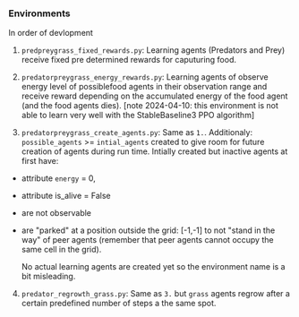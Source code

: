 ### Environments
In order of devlopment
1. `predpreygrass_fixed_rewards.py`:
Learning agents (Predators and Prey) receive fixed pre determined rewards for caputuring food.

2. `predatorpreygrass_energy_rewards.py`:
Learning agents of observe energy level of possiblefood agents in their observation range and receive reward depending on the accumulated energy  of the food agent (and the food agents dies). [note 2024-04-10: this environment is not able to learn very well with the StableBaseline3 PPO algorithm]

3. `predatorpreygrass_create_agents.py`: Same as `1.`. Additionaly: `possible_agents` >= `intial_agents` created to give room for future creation of agents during run time. Intially created but inactive agents at first have:
- attribute `energy` = 0,
- attribute is_alive = False
- are not observable
- are "parked" at a position outside the grid: [-1,-1] to not "stand in the way" of peer agents (remember that peer agents cannot occupy the same cell in the grid). 

    No actual learning agents are created yet so the environment name is a bit misleading.

4. `predator_regrowth_grass.py`: Same as `3.` but `grass` agents regrow after a certain predefined number of steps a the same spot.

